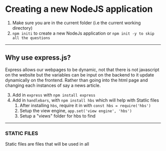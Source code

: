 # Creating a new NodeJS application
1. Make sure you are in the current folder (i.e the current working directory)
2. `npm initi` to create a new NodeJs application or `npm init -y to skip all the questions`
---
## Why use express.js?

Express allows our webpages to be dynamic, not that there is not javascript on the website but the variables can be input on the backend to it update dynamically on the frontend. Rather than going into the html page and changing each instances of say a news article.

3. Add in `express` with `npm install express`
4. Add in `handlebars`, with `npm install hbs` which will help with Statlic files
    1. After installing `hbs`, require it in with `const hbs = require('hbs')` 
    2. Setup the view engine, `app.set('view engine', 'hbs')`
    3. Setup a "views" folder for hbs to find
    
---
### STATIC FILES
Static files are files that will be used in all 